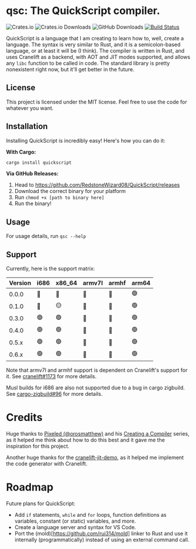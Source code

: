 # qsc: The QuickScript compiler.

![Crates.io](https://img.shields.io/crates/v/quickscript?style=flat-square)
![Crates.io Downloads](https://img.shields.io/crates/d/quickscript?style=flat-square&label=downloads%20(crates.io))
![GitHub Downloads](https://img.shields.io/github/downloads/RedstoneWizard08/QuickScript/total?style=flat-square&label=downloads%20(GitHub)&color=red)
[![Build Status](https://img.shields.io/github/actions/workflow/status/RedstoneWizard08/QuickScript/build.yml?style=flat-square)](https://nightly.link/RedstoneWizard08/QuickScript/workflows/build/main/binaries)

QuickScript is a language that I am creating to learn how to, well, create a language.
The syntax is very similar to Rust, and it is a semicolon-based language, or at least it will be (I think). The compiler is written in Rust, and uses Cranelift as a backend, with AOT and JIT modes supported, and allows any `libc` function to be called in code. The standard library is pretty nonexistent right now, but it'll get better in the future.

## License

This project is licensed under the MIT license. Feel free to use the code for whatever you want.

## Installation

Installing QuickScript is incredibly easy!
Here's how you can do it:

**With Cargo:**

```sh
cargo install quickscript
```

**Via GitHub Releases:**

1. Head to https://github.com/RedstoneWizard08/QuickScript/releases
2. Download the correct binary for your platform
3. Run `chmod +x [path to binary here]`
4. Run the binary!

## Usage

For usage details, run `qsc --help`

## Support

Currently, here is the support matrix:

| Version | i686 | x86_64 | armv7l | armhf | arm64 |
| ------- | ---- | ------ | ------ | ----- | ----- |
|  0.0.0  | 🔴 | 🔴 | 🔴 | 🔴 | 🟢 |
|  0.1.0  | 🔴 | 🟡 | 🔴 | 🔴 | 🟢 |
|  0.3.0  | 🟢 | 🟢 | 🔴 | 🔴 | 🟢 |
|  0.4.0  | 🟢 | 🟢 | 🔴 | 🔴 | 🟢 |
|  0.5.x  | 🟢 | 🟢 | 🔴 | 🔴 | 🟢 |
|  0.6.x  | 🟢 | 🟢 | 🔴 | 🔴 | 🟢 |

Note that armv7l and armhf support is dependent on Cranelift's support for it.
See [cranelift#1173](https://github.com/bytecodealliance/wasmtime/issues/1173)
for more details.

Musl builds for i686 are also not supported due to a bug in cargo zigbuild.
See [cargo-zigbuild#96](https://github.com/rust-cross/cargo-zigbuild/issues/96)
for more details.

# Credits

Huge thanks to [Pixeled (@orosmatthew)](https://github.com/orosmatthew) and his
[Creating a Compiler](https://www.youtube.com/playlist?list=PLUDlas_Zy_qC7c5tCgTMYq2idyyT241qs)
series, as it helped me think about how to do this best and it gave me the
inspiration for this project.

Another huge thanks for the [cranelift-jit-demo](https://github.com/bytecodealliance/cranelift-jit-demo),
as it helped me implement the code generator with Cranelift.

# Roadmap

Future plans for QuickScript:

- Add `if` statements, `while` and `for` loops, function definitions as variables, constant (or static) variables, and more.
- Create a language server and syntax for VS Code.
- Port the (mold)[https://github.com/rui314/mold] linker to Rust and use it internally (programmatically) instead of using an external command call.
